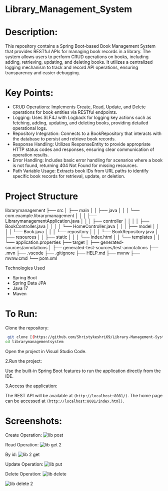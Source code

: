 # Library_Management_System

# Description:
This repository contains a Spring Boot-based Book Management System that provides RESTful APIs for managing book records in a library. The system allows users to perform CRUD operations on books, including adding, retrieving, updating, and deleting books. It utilizes a centralized logging mechanism to track and record API operations, ensuring transparency and easier debugging.

# Key Points:
* CRUD Operations: Implements Create, Read, Update, and Delete operations for book entities via RESTful endpoints.
* Logging: Uses SLF4J with Logback for logging key actions such as fetching, adding, updating, and deleting books, providing detailed operational logs.
* Repository Integration: Connects to a BookRepository that interacts with the database to persist and retrieve book records.
* Response Handling: Utilizes ResponseEntity to provide appropriate HTTP status codes and responses, ensuring clear communication of operation results.
* Error Handling: Includes basic error handling for scenarios where a book is not found, returning 404 Not Found for missing resources.
* Path Variable Usage: Extracts book IDs from URL paths to identify specific book records for retrieval, update, or deletion.

# Project Structure
librarymanagement ├── src │ ├── main │ │ ├── java │ │ │ └── com.example.librarymanagement │ │ │ ├── LibrarymanagementApplication.java │ │ │ ├── controller │ │ │ │ ├── BookController.java │ │ │ │ └── HomeController.java │ │ │ ├── model │ │ │ │ └── Book.java │ │ │ └── repository │ │ │ └── BookRepository.java │ ├── resources │ │ ├── static │ │ │ └── index.html │ │ └── templates │ │ └── application.properties ├── target │ ├── generated-sources/annotations │ ├── generated-test-sources/test-annotations ├── .mvn ├── .vscode ├── .gitignore ├── HELP.md ├── mvnw ├── mvnw.cmd └── pom.xml

Technologies Used
* Spring Boot
* Spring Data JPA
* Java 17
* Maven

# To Run:
Clone the repository:
```bash
 git clone [(https://github.com/Shristykeshri69/Library-Management-System.git)]
cd librarymanagementsystem 
```

Open the project in Visual Studio Code.

2.Run the project:

Use the built-in Spring Boot features to run the application directly from the IDE.

3.Access the application:

The REST API will be available at `(http://localhost:8081/)`. The home page can be accessed at `(http://localhost:8081/index.html)`.

# Screenshots:
Create Operation:
![lib post](https://github.com/user-attachments/assets/c640dbd3-012c-4660-b419-b0067c54e234)

Read Operation:
![lib get 2](https://github.com/user-attachments/assets/93d4f70d-2e7f-463e-9e13-7c40dbb0495a)

By id:
![lib 2 get](https://github.com/user-attachments/assets/5cf2cdc0-31e1-4795-ab03-b8354c6439e1)

Update Operation:
![lib put](https://github.com/user-attachments/assets/e9a52b15-3863-4031-b95a-06cbdb60c34d)

Delete Operation:
![lib delete](https://github.com/user-attachments/assets/0fa918f9-5eb8-4f99-8ea9-4d08f122a382)

![lib delete 2](https://github.com/user-attachments/assets/ef70bab8-ec71-4b67-bc3e-21c12ef90259)


